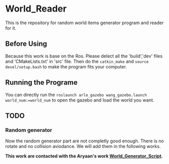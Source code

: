 # World_Reader

This is the repository for random world items generator program and reader for it.

## Before Using 

Because this work is base on the Ros. Please delect all the 'build','dev' files and 'CMakeLists.txt' in 'src' file. Then do the ```catkin_make``` and ```source devel/setup.bash``` to make the program fits your computer.

## Running the Programe

You can directly run the ```roslaunch arlo_gazebo wang_gazebo.launch world_num:=world_num``` to open the gazebo and load the world you want.

## TODO

### Random generator
Now the random generator part are not completly good enough. There is no rotate and no collision aviodance. We will add them in the following works.


**This work are contacted with the Aryaan's work [World_Generator_Script](https://github.com/dexterfire861/World_Generator_Script.git ).**
